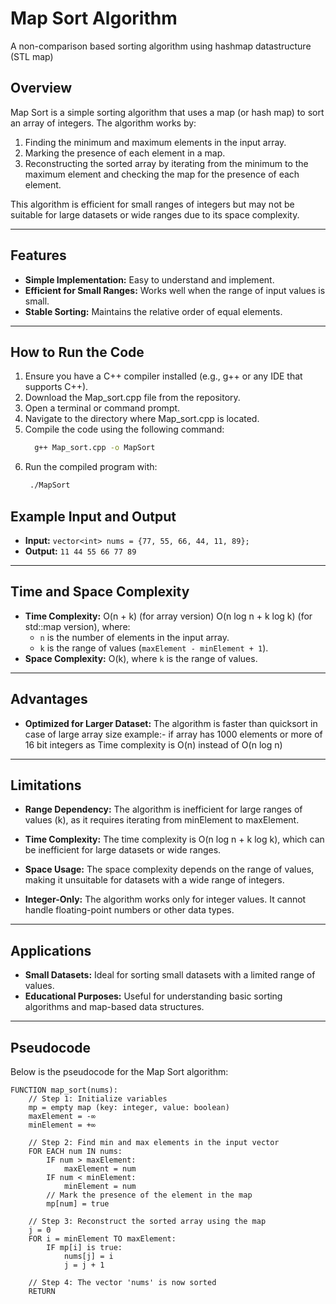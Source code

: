 # Map Sort Algorithm

A non-comparison based sorting algorithm using hashmap datastructure (STL map)

## Overview
Map Sort is a simple sorting algorithm that uses a map (or hash map) to sort an array of integers. The algorithm works by:
1. Finding the minimum and maximum elements in the input array.
2. Marking the presence of each element in a map.
3. Reconstructing the sorted array by iterating from the minimum to the maximum element and checking the map for the presence of each element.

This algorithm is efficient for small ranges of integers but may not be suitable for large datasets or wide ranges due to its space complexity.

---

## Features
- **Simple Implementation:** Easy to understand and implement.
- **Efficient for Small Ranges:** Works well when the range of input values is small.
- **Stable Sorting:** Maintains the relative order of equal elements.

---

## How to Run the Code
1. Ensure you have a C++ compiler installed (e.g., g++ or any IDE that supports C++).
2. Download the Map_sort.cpp file from the repository.
3. Open a terminal or command prompt.
4. Navigate to the directory where Map_sort.cpp is located.
5. Compile the code using the following command:
   ```bash
     g++ Map_sort.cpp -o MapSort
6. Run the compiled program with:
   ```bash
    ./MapSort

## Example Input and Output

- **Input:**
    `vector<int> nums = {77, 55, 66, 44, 11, 89};`
- **Output:**
    `11 44 55 66 77 89`

---

## Time and Space Complexity
- **Time Complexity:** O(n + k) (for array version) 
                       O(n log n + k log k) (for std::map version), where:
  - `n` is the number of elements in the input array.
  - `k` is the range of values (`maxElement - minElement + 1`).
- **Space Complexity:** O(k), where `k` is the range of values.

---

## Advantages

- **Optimized for Larger Dataset:**
The algorithm is faster than quicksort in case of large array size example:- if array has 1000 elements or more of 16 bit integers as Time complexity is O(n) instead of O(n log n) 

---

## Limitations
- **Range Dependency:**
The algorithm is inefficient for large ranges of values (k), as it requires iterating from minElement to maxElement.

- **Time Complexity:**
The time complexity is O(n log n + k log k), which can be inefficient for large datasets or wide ranges.

- **Space Usage:**
The space complexity depends on the range of values, making it unsuitable for datasets with a wide range of integers.

- **Integer-Only:**
The algorithm works only for integer values. It cannot handle floating-point numbers or other data types.

---

## Applications
- **Small Datasets:** Ideal for sorting small datasets with a limited range of values.
- **Educational Purposes:** Useful for understanding basic sorting algorithms and map-based data structures.

---

## Pseudocode
Below is the pseudocode for the Map Sort algorithm:

```plaintext
FUNCTION map_sort(nums):
    // Step 1: Initialize variables
    mp = empty map (key: integer, value: boolean)
    maxElement = -∞
    minElement = +∞

    // Step 2: Find min and max elements in the input vector
    FOR EACH num IN nums:
        IF num > maxElement:
            maxElement = num
        IF num < minElement:
            minElement = num
        // Mark the presence of the element in the map
        mp[num] = true

    // Step 3: Reconstruct the sorted array using the map
    j = 0
    FOR i = minElement TO maxElement:
        IF mp[i] is true:
            nums[j] = i
            j = j + 1

    // Step 4: The vector 'nums' is now sorted
    RETURN
